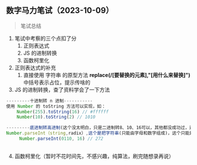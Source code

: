 
## 数字马力笔试（2023-10-09）

> 笔试总结

1. 笔试中考察的三个点扣了分
   1. 正则表达式
   2. JS 的进制转换
   3. 函数柯里化
2. 正则表达式的补充
   1. 直接使用 字符串 的原型方法 **replace(/[要替换的元素],"[用什么来替换]")**  中括号表示占位，提示传啥的
3. JS 的进制转换，查了资料学会了一下方法

```javascript
---------十进制转 n 进制-----------
使用 Number 的 toString 方法可以实现，如：
    Number(255).toString(16) // #ffffff
	Number(10).toString(2) // 1010

---------底进制转高进制(这个没太明白，只是二进制转8、10、16可以，其他都没成功过，还不太会)------------
Number.parseInt（string,radix）,这个是把字符串(只能由字母和数字组成)，这个只能是由低进制转高进制，如二进制转八进制，但是八进制不能转二进制，radix表示进制，取值2~36。
	 Number.parseInt(0110, 16) // 272
	

```

4. 函数柯里化（暂时不花时间先，不感兴趣，纯算法，刷完随想录再说）